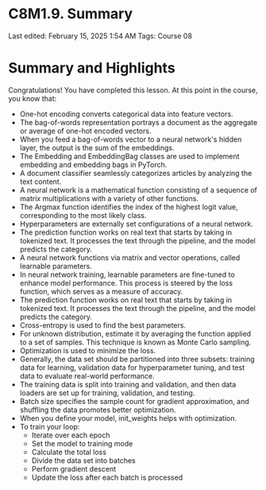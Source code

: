 # C8M1.9. Summary

Last edited: February 15, 2025 1:54 AM
Tags: Course 08

# Summary and Highlights

Congratulations! You have completed this lesson. At this point in the course, you know that:

- One-hot encoding converts categorical data into feature vectors.
- The bag-of-words representation portrays a document as the aggregate or average of one-hot encoded vectors.
- When you feed a bag-of-words vector to a neural network's hidden layer, the output is the sum of the embeddings.
- The Embedding and EmbeddingBag classes are used to implement embedding and embedding bags in PyTorch.
- A document classifier seamlessly categorizes articles by analyzing the text content.
- A neural network is a mathematical function consisting of a sequence of matrix multiplications with a variety of other functions.
- The Argmax function identifies the index of the highest logit value, corresponding to the most likely class.
- Hyperparameters are externally set configurations of a neural network.
- The prediction function works on real text that starts by taking in tokenized text. It processes the text through the pipeline, and the model predicts the category.
- A neural network functions via matrix and vector operations, called learnable parameters.
- In neural network training, learnable parameters are fine-tuned to enhance model performance. This process is steered by the loss function, which serves as a measure of accuracy.
- The prediction function works on real text that starts by taking in tokenized text. It processes the text through the pipeline, and the model predicts the category.
- Cross-entropy is used to find the best parameters.
- For unknown distribution, estimate it by averaging the function applied to a set of samples. This technique is known as Monte Carlo sampling.
- Optimization is used to minimize the loss.
- Generally, the data set should be partitioned into three subsets: training data for learning, validation data for hyperparameter tuning, and test data to evaluate real-world performance.
- The training data is split into training and validation, and then data loaders are set up for training, validation, and testing.
- Batch size specifies the sample count for gradient approximation, and shuffling the data promotes better optimization.
- When you define your model, init_weights helps with optimization.
- To train your loop:
    - Iterate over each epoch
    - Set the model to training mode
    - Calculate the total loss
    - Divide the data set into batches
    - Perform gradient descent
    - Update the loss after each batch is processed
